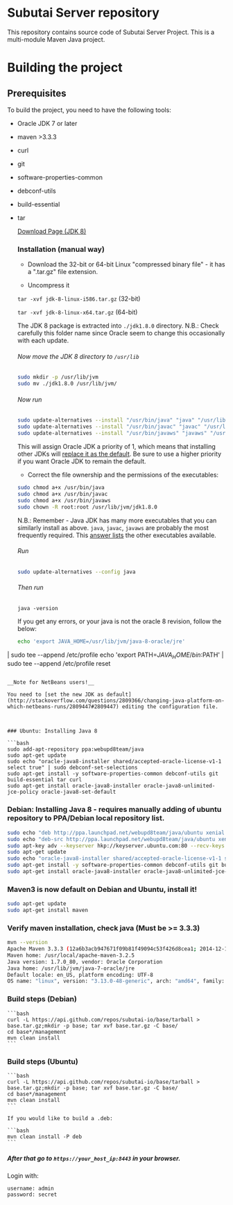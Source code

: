 # Subutai Server repository

This repository contains source code of Subutai Server Project.
This is a multi-module Maven Java project.

# Building the project

## Prerequisites

To build the project, you need to have the following tools:

* Oracle JDK 7 or later
* maven >3.3.3
* curl
* git
* software-properties-common
* debconf-utils
* build-essential
* tar

  [Download Page (JDK 8)](http://www.oracle.com/technetwork/java/javase/downloads/jdk8-downloads-2133151.html)
  
  ### Installation (manual way)
   - Download the 32-bit or 64-bit Linux "compressed binary file" - it has a ".tar.gz" file extension.

   - Uncompress it

    `tar -xvf jdk-8-linux-i586.tar.gz`   (32-bit)

    `tar -xvf jdk-8-linux-x64.tar.gz`   (64-bit)

   The JDK 8 package is extracted into `./jdk1.8.0` directory. N.B.: Check carefully this folder name since Oracle seem to    change this occasionally with each update.

   ###### Now move the JDK 8 directory to `/usr/lib`

    ```bash
    sudo mkdir -p /usr/lib/jvm
    sudo mv ./jdk1.8.0 /usr/lib/jvm/
    ```

   ###### Now run

    ```bash
    sudo update-alternatives --install "/usr/bin/java" "java" "/usr/lib/jvm/jdk1.8.0/bin/java" 1
    sudo update-alternatives --install "/usr/bin/javac" "javac" "/usr/lib/jvm/jdk1.8.0/bin/javac" 1
    sudo update-alternatives --install "/usr/bin/javaws" "javaws" "/usr/lib/jvm/jdk1.8.0/bin/javaws" 1
    ```

   This will assign Oracle JDK a priority of 1, which means that installing other JDKs will [replace it as the default](http://askubuntu.com/q/344059/23678). Be sure to use a higher priority if you want Oracle JDK to remain the default.

   - Correct the file ownership and the permissions of the executables:

   ```bash
   sudo chmod a+x /usr/bin/java
   sudo chmod a+x /usr/bin/javac
   sudo chmod a+x /usr/bin/javaws
   sudo chown -R root:root /usr/lib/jvm/jdk1.8.0
   ```

   N.B.: Remember - Java JDK has many more executables that you can similarly install as above. `java`, `javac`, `javaws` are probably the most frequently required. This [answer lists](http://askubuntu.com/a/68227/14356) the other executables available.

   ###### Run

   ```bash
   sudo update-alternatives --config java
   ```
   
   ###### Then run
   
   ```
   java -version
   ```
   
   If you get any errors, or your java is not the oracle 8 revision, follow the below:
   
   ```bash
   echo 'export JAVA_HOME=/usr/lib/jvm/java-8-oracle/jre'
 | sudo tee --append /etc/profile
 echo 'export PATH=$JAVA_HOME/bin:$PATH'
 | sudo tee --append /etc/profile
   reset
   ```
   
   __Note for NetBeans users!__

   You need to [set the new JDK as default](http://stackoverflow.com/questions/2809366/changing-java-platform-on-which-netbeans-runs/2809447#2809447) editing the configuration file.



  ### Ubuntu: Installing Java 8
  
  ```bash
  sudo add-apt-repository ppa:webupd8team/java
  sudo apt-get update
  sudo echo "oracle-java8-installer shared/accepted-oracle-license-v1-1 select true" | sudo debconf-set-selections
  sudo apt-get install -y software-properties-common debconf-utils git build-essential tar curl
  sudo apt-get install oracle-java8-installer oracle-java8-unlimited-jce-policy oracle-java8-set-default
  ```
  
  ### Debian: Installing Java 8 - requires manually adding of ubuntu repository to PPA/Debian local repository list.
  
  ```bash
  sudo echo "deb http://ppa.launchpad.net/webupd8team/java/ubuntu xenial main" | tee /etc/apt/sources.list.d/webupd8team-java.list
  sudo echo "deb-src http://ppa.launchpad.net/webupd8team/java/ubuntu xenial main" | tee -a /etc/apt/sources.list.d/webupd8team-java.list
  sudo apt-key adv --keyserver hkp://keyserver.ubuntu.com:80 --recv-keys EEA14886
  sudo apt-get update
  sudo echo "oracle-java8-installer shared/accepted-oracle-license-v1-1 select true" | sudo debconf-set-selections
  sudo apt-get install -y software-properties-common debconf-utils git build-essential tar curl
  sudo apt-get install oracle-java8-installer oracle-java8-unlimited-jce-policy oracle-java8-set-default
  ```
  
  ### Maven3 is now default on Debian and Ubuntu, install it!
  
  ```bash
  sudo apt-get update
  sudo apt-get install maven
  ```
  
  ### Verify maven installation, check java (Must be >= 3.3.3)
  
  ```bash
  mvn --version
  Apache Maven 3.3.3 (12a6b3acb947671f09b81f49094c53f426d8cea1; 2014-12-14T17:29:23+00:00)
  Maven home: /usr/local/apache-maven-3.2.5
  Java version: 1.7.0_80, vendor: Oracle Corporation
  Java home: /usr/lib/jvm/java-7-oracle/jre
  Default locale: en_US, platform encoding: UTF-8
  OS name: "linux", version: "3.13.0-48-generic", arch: "amd64", family: "unix"
  ```

  ### Build steps (Debian)
  
    ```bash
    curl -L https://api.github.com/repos/subutai-io/base/tarball > base.tar.gz;mkdir -p base; tar xvf base.tar.gz -C base/ 
    cd base*/management
    mvn clean install
    ```
    
  ### Build steps (Ubuntu)
  
    ```bash
    curl -L https://api.github.com/repos/subutai-io/base/tarball > base.tar.gz;mkdir -p base; tar xvf base.tar.gz -C base/
    cd base*/management
    mvn clean install
    ```
    
    If you would like to build a .deb:
    
    ```bash
    mvn clean install -P deb
    ```

  ##### After that go to `https://your_host_ip:8443` in your browser.
  
  Login with:
  
  ```
  username: admin
  password: secret
  ```
